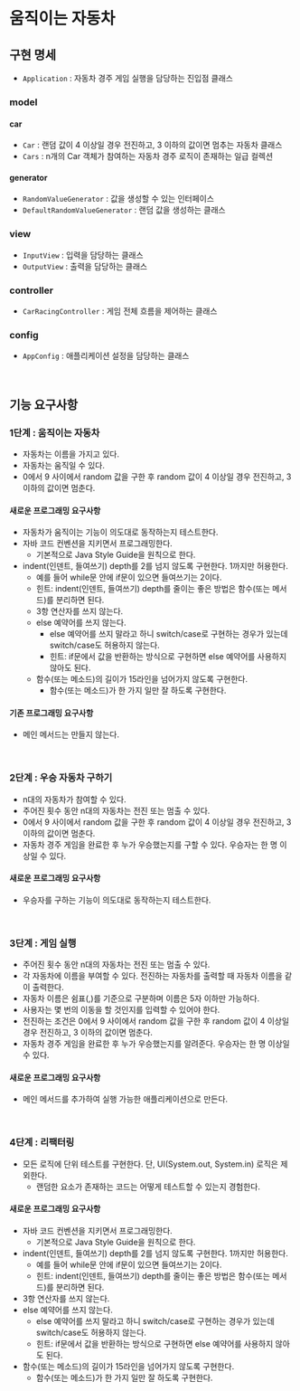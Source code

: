 # 움직이는 자동차

## 구현 명세

- `Application` : 자동차 경주 게임 실행을 담당하는 진입점 클래스

### model

#### car

- `Car` : 랜덤 값이 4 이상일 경우 전진하고, 3 이하의 값이면 멈추는 자동차 클래스
- `Cars` : n개의 Car 객체가 참여하는 자동차 경주 로직이 존재하는 일급 컬렉션

#### generator

- `RandomValueGenerator` : 값을 생성할 수 있는 인터페이스
- `DefaultRandomValueGenerator` : 랜덤 값을 생성하는 클래스

### view

- `InputView` : 입력을 담당하는 클래스
- `OutputView` : 출력을 담당하는 클래스

### controller

- `CarRacingController` : 게임 전체 흐름을 제어하는 클래스

### config

- `AppConfig` : 애플리케이션 설정을 담당하는 클래스

<br/>

## 기능 요구사항

### 1단계 : 움직이는 자동차

- 자동차는 이름을 가지고 있다.
- 자동차는 움직일 수 있다.
- 0에서 9 사이에서 random 값을 구한 후 random 값이 4 이상일 경우 전진하고, 3 이하의 값이면 멈춘다.

#### 새로운 프로그래밍 요구사항

- 자동차가 움직이는 기능이 의도대로 동작하는지 테스트한다.
- 자바 코드 컨벤션을 지키면서 프로그래밍한다.
    - 기본적으로 Java Style Guide을 원칙으로 한다.
- indent(인덴트, 들여쓰기) depth를 2를 넘지 않도록 구현한다. 1까지만 허용한다.
    - 예를 들어 while문 안에 if문이 있으면 들여쓰기는 2이다.
    - 힌트: indent(인덴트, 들여쓰기) depth를 줄이는 좋은 방법은 함수(또는 메서드)를 분리하면 된다.
    - 3항 연산자를 쓰지 않는다.
    - else 예약어를 쓰지 않는다.
        - else 예약어를 쓰지 말라고 하니 switch/case로 구현하는 경우가 있는데 switch/case도 허용하지 않는다.
        - 힌트: if문에서 값을 반환하는 방식으로 구현하면 else 예약어를 사용하지 않아도 된다.
    - 함수(또는 메소드)의 길이가 15라인을 넘어가지 않도록 구현한다.
        - 함수(또는 메소드)가 한 가지 일만 잘 하도록 구현한다.

#### 기존 프로그래밍 요구사항

- 메인 메서드는 만들지 않는다.

<br/>

### 2단계 : 우승 자동차 구하기

- n대의 자동차가 참여할 수 있다.
- 주어진 횟수 동안 n대의 자동차는 전진 또는 멈출 수 있다.
- 0에서 9 사이에서 random 값을 구한 후 random 값이 4 이상일 경우 전진하고, 3 이하의 값이면 멈춘다.
- 자동차 경주 게임을 완료한 후 누가 우승했는지를 구할 수 있다. 우승자는 한 명 이상일 수 있다.

#### 새로운 프로그래밍 요구사항

- 우승자를 구하는 기능이 의도대로 동작하는지 테스트한다.

<br/>

### 3단계 : 게임 실행

- 주어진 횟수 동안 n대의 자동차는 전진 또는 멈출 수 있다.
- 각 자동차에 이름을 부여할 수 있다. 전진하는 자동차를 출력할 때 자동차 이름을 같이 출력한다.
- 자동차 이름은 쉼표(,)를 기준으로 구분하며 이름은 5자 이하만 가능하다.
- 사용자는 몇 번의 이동을 할 것인지를 입력할 수 있어야 한다.
- 전진하는 조건은 0에서 9 사이에서 random 값을 구한 후 random 값이 4 이상일 경우 전진하고, 3 이하의 값이면 멈춘다.
- 자동차 경주 게임을 완료한 후 누가 우승했는지를 알려준다. 우승자는 한 명 이상일 수 있다.

#### 새로운 프로그래밍 요구사항

- 메인 메서드를 추가하여 실행 가능한 애플리케이션으로 만든다.

<br/>

### 4단계 : 리팩터링

- 모든 로직에 단위 테스트를 구현한다. 단, UI(System.out, System.in) 로직은 제외한다.
    - 랜덤한 요소가 존재하는 코드는 어떻게 테스트할 수 있는지 경험한다.

#### 새로운 프로그래밍 요구사항

- 자바 코드 컨벤션을 지키면서 프로그래밍한다.
    - 기본적으로 Java Style Guide을 원칙으로 한다.
- indent(인덴트, 들여쓰기) depth를 2를 넘지 않도록 구현한다. 1까지만 허용한다.
    - 예를 들어 while문 안에 if문이 있으면 들여쓰기는 2이다.
    - 힌트: indent(인덴트, 들여쓰기) depth를 줄이는 좋은 방법은 함수(또는 메서드)를 분리하면 된다.
- 3항 연산자를 쓰지 않는다.
- else 예약어를 쓰지 않는다.
    - else 예약어를 쓰지 말라고 하니 switch/case로 구현하는 경우가 있는데 switch/case도 허용하지 않는다.
    - 힌트: if문에서 값을 반환하는 방식으로 구현하면 else 예약어를 사용하지 않아도 된다.
- 함수(또는 메소드)의 길이가 15라인을 넘어가지 않도록 구현한다.
    - 함수(또는 메소드)가 한 가지 일만 잘 하도록 구현한다.
